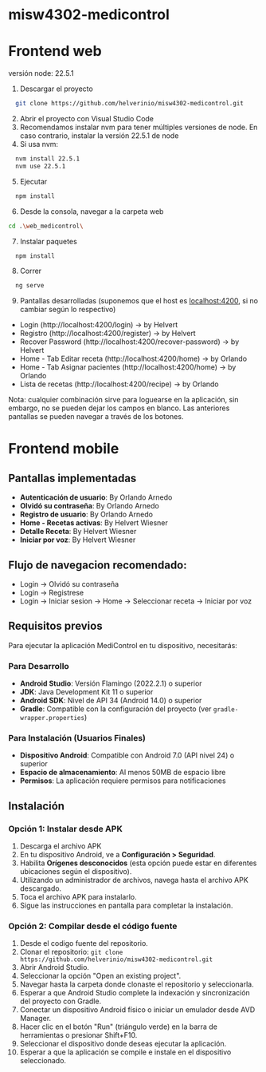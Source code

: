 # misw4302-medicontrol

# Frontend web
versión node: 22.5.1

1. Descargar el proyecto
 ```sh
   git clone https://github.com/helverinio/misw4302-medicontrol.git
```
2. Abrir el proyecto con Visual Studio Code
3. Recomendamos instalar nvm para tener múltiples versiones de node.
En caso contrario, instalar la versión 22.5.1 de node
4. Si usa nvm: 
 ```sh
   nvm install 22.5.1
   nvm use 22.5.1
```
5. Ejecutar
 ```sh
   npm install
```
6. Desde la consola, navegar a la carpeta web
 ```sh
 cd .\web_medicontrol\
```
7. Instalar paquetes
 ```sh
   npm install
```
8. Correr
 ```sh
   ng serve
```

9. Pantallas desarrolladas (suponemos que el host es [localhost:4200](http://localhost:4200/), si no cambiar según lo respectivo)
* Login (http://localhost:4200/login) -> by Helvert
* Registro (http://localhost:4200/register) -> by Helvert
* Recover Password (http://localhost:4200/recover-password) -> by Helvert
* Home - Tab Editar receta (http://localhost:4200/home) -> by Orlando
* Home - Tab Asignar pacientes (http://localhost:4200/home) -> by Orlando
* Lista de recetas (http://localhost:4200/recipe) -> by Orlando

Nota: cualquier combinación sirve para loguearse en la aplicación, sin embargo, no se pueden dejar los campos en blanco. Las anteriores pantallas se pueden navegar a través de los botones.

# Frontend mobile

## Pantallas implementadas


- **Autenticación de usuario**: By Orlando Arnedo
- **Olvidó su contraseña**: By Orlando Arnedo
- **Registro de usuario**: By Orlando Arnedo
- **Home - Recetas activas**: By Helvert Wiesner
- **Detalle Receta**: By Helvert Wiesner
- **Iniciar por voz**: By Helvert Wiesner

## Flujo de navegacion recomendado:
- Login -> Olvidó su contraseña
- Login -> Registrese
- Login -> Iniciar sesion -> Home -> Seleccionar receta -> Iniciar por voz

## Requisitos previos

Para ejecutar la aplicación MediControl en tu dispositivo, necesitarás:

### Para Desarrollo

- **Android Studio**: Versión Flamingo (2022.2.1) o superior
- **JDK**: Java Development Kit 11 o superior
- **Android SDK**: Nivel de API 34 (Android 14.0) o superior
- **Gradle**: Compatible con la configuración del proyecto (ver `gradle-wrapper.properties`)

### Para Instalación (Usuarios Finales)

- **Dispositivo Android**: Compatible con Android 7.0 (API nivel 24) o superior
- **Espacio de almacenamiento**: Al menos 50MB de espacio libre
- **Permisos**: La aplicación requiere permisos para notificaciones

## Instalación

### Opción 1: Instalar desde APK

1. Descarga el archivo APK
2. En tu dispositivo Android, ve a **Configuración > Seguridad**.
3. Habilita **Orígenes desconocidos** (esta opción puede estar en diferentes ubicaciones según el dispositivo).
4. Utilizando un administrador de archivos, navega hasta el archivo APK descargado.
5. Toca el archivo APK para instalarlo.
6. Sigue las instrucciones en pantalla para completar la instalación.

### Opción 2: Compilar desde el código fuente

1. Desde el codigo fuente del repositorio.
2. Clonar el repositorio: `git clone https://github.com/helverinio/misw4302-medicontrol.git`
3. Abrir Android Studio.
4. Seleccionar la opción "Open an existing project".
5. Navegar hasta la carpeta donde clonaste el repositorio y seleccionarla.
6. Esperar a que Android Studio complete la indexación y sincronización del proyecto con Gradle.
7. Conectar un dispositivo Android físico o iniciar un emulador desde AVD Manager.
8. Hacer clic en el botón "Run" (triángulo verde) en la barra de herramientas o presionar Shift+F10.
9. Seleccionar el dispositivo donde deseas ejecutar la aplicación.
10. Esperar a que la aplicación se compile e instale en el dispositivo seleccionado.

